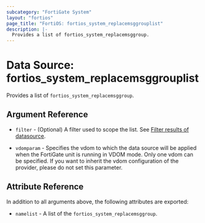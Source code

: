 ```yaml
---
subcategory: "FortiGate System"
layout: "fortios"
page_title: "FortiOS: fortios_system_replacemsggrouplist"
description: |-
  Provides a list of fortios_system_replacemsggroup.
---
```


# Data Source: fortios_system_replacemsggrouplist
Provides a list of `fortios_system_replacemsggroup`.

## Argument Reference

* `filter` - (Optional) A filter used to scope the list. See [Filter results of datasource](https://registry.terraform.io/providers/fortinetdev/fortios/latest/docs/guides/fgt_filter).

* `vdomparam` - Specifies the vdom to which the data source will be applied when the FortiGate unit is running in VDOM mode. Only one vdom can be specified. If you want to inherit the vdom configuration of the provider, please do not set this parameter.

## Attribute Reference

In addition to all arguments above, the following attributes are exported:

* `namelist` -  A list of the `fortios_system_replacemsggroup`.
